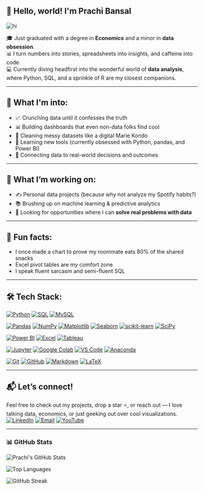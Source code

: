 ## 👋 Hello, world! I'm Prachi Bansal
![hi](https://media.giphy.com/media/xT9IgIc0lryrxvqVGM/giphy.gif)

🎓 Just graduated with a degree in **Economics** and a minor in **data obsession**.  
📊 I turn numbers into stories, spreadsheets into insights, and caffeine into code.  
💻 Currently diving headfirst into the wonderful world of **data analysis**, where Python, SQL, and a sprinkle of R are my closest companions.

---

## 🧠 **What I'm into:**
- 📈 Crunching data until it confesses the truth  
- 📊 Building dashboards that even non-data folks find cool  
- 🧹 Cleaning messy datasets like a digital Marie Kondo  
- 🤖 Learning new tools (currently obsessed with Python, pandas, and Power BI)  
- 🎯 Connecting data to real-world decisions and outcomes  

---

## 🔭 **What I’m working on:**
- ✍️ Personal data projects (because why not analyze my Spotify habits?)  
- 📚 Brushing up on machine learning & predictive analytics  
- 💼 Looking for opportunities where I can **solve real problems with data**  

---

## 🚀 **Fun facts:**
- I once made a chart to prove my roommate eats 80% of the shared snacks  
- Excel pivot tables are my comfort zone  
- I speak fluent sarcasm and semi-fluent SQL  

---

## 🛠️ **Tech Stack:**

<!-- Languages -->
[![Python](https://img.shields.io/badge/Python-3776AB?style=for-the-badge&logo=python&logoColor=white)](https://www.python.org/)
[![SQL](https://img.shields.io/badge/SQL-4479A1?style=for-the-badge&logo=postgresql&logoColor=white)](https://www.postgresql.org/)
[![MySQL](https://img.shields.io/badge/MySQL-005C84?style=for-the-badge&logo=mysql&logoColor=white)](https://www.mysql.com/)

<!-- Data Analysis & Scientific Libraries -->
[![Pandas](https://img.shields.io/badge/Pandas-150458?style=for-the-badge&logo=pandas&logoColor=white)](https://pandas.pydata.org/)
[![NumPy](https://img.shields.io/badge/NumPy-013243?style=for-the-badge&logo=numpy&logoColor=white)](https://numpy.org/)
[![Matplotlib](https://img.shields.io/badge/Matplotlib-11557C?style=for-the-badge&logo=matplotlib&logoColor=white)](https://matplotlib.org/)
[![Seaborn](https://img.shields.io/badge/Seaborn-1E90FF?style=for-the-badge&logo=python&logoColor=white)](https://seaborn.pydata.org/)
[![scikit-learn](https://img.shields.io/badge/scikit--learn-F7931E?style=for-the-badge&logo=scikit-learn&logoColor=white)](https://scikit-learn.org/)
[![SciPy](https://img.shields.io/badge/SciPy-8CAAE6?style=for-the-badge&logo=scipy&logoColor=white)](https://scipy.org/)

<!-- Visualization & BI -->
[![Power BI](https://img.shields.io/badge/Power%20BI-F2C811?style=for-the-badge&logo=powerbi&logoColor=black)](https://powerbi.microsoft.com/)
[![Excel](https://img.shields.io/badge/Microsoft_Excel-217346?style=for-the-badge&logo=microsoft-excel&logoColor=white)](https://www.microsoft.com/en/microsoft-365/excel)
[![Tableau](https://img.shields.io/badge/Tableau-E97627?style=for-the-badge&logo=tableau&logoColor=white)](https://www.tableau.com/)

<!-- IDEs & Platforms -->
[![Jupyter](https://img.shields.io/badge/Jupyter-F37626?style=for-the-badge&logo=jupyter&logoColor=white)](https://jupyter.org/)
[![Google Colab](https://img.shields.io/badge/Google_Colab-F9AB00?style=for-the-badge&logo=google-colab&logoColor=white)](https://colab.research.google.com/)
[![VS Code](https://img.shields.io/badge/VS_Code-007ACC?style=for-the-badge&logo=visual-studio-code&logoColor=white)](https://code.visualstudio.com/)
[![Anaconda](https://img.shields.io/badge/Anaconda-44A833?style=for-the-badge&logo=anaconda&logoColor=white)](https://www.anaconda.com/)

<!-- Tools & Markup -->
[![Git](https://img.shields.io/badge/Git-F05032?style=for-the-badge&logo=git&logoColor=white)](https://git-scm.com/)
[![GitHub](https://img.shields.io/badge/GitHub-181717?style=for-the-badge&logo=github&logoColor=white)](https://github.com/)
[![Markdown](https://img.shields.io/badge/Markdown-000000?style=for-the-badge&logo=markdown&logoColor=white)](https://www.markdownguide.org/)
[![LaTeX](https://img.shields.io/badge/LaTeX-008080?style=for-the-badge&logo=latex&logoColor=white)](https://www.latex-project.org/)

---

## 📬 **Let’s connect!**
Feel free to check out my projects, drop a star ⭐️, or reach out — I love talking data, economics, or just geeking out over cool visualizations.
[![LinkedIn](https://img.shields.io/badge/LinkedIn-0A66C2?style=for-the-badge&logo=linkedin&logoColor=white)](https://www.linkedin.com/in/prachi-delhi)
[![Email](https://img.shields.io/badge/Email-FFD700?style=for-the-badge&logo=gmail&logoColor=black)](mailto:prachibansal101076@gmail.com)
[![YouTube](https://img.shields.io/badge/YouTube-FF0000?style=for-the-badge&logo=youtube&logoColor=white)](https://youtube.com/@prachibansal-t1r?si=aC_8GYWoIkA1ak8W)



---

### 📊 **GitHub Stats**

![Prachi's GitHub Stats](https://github-readme-stats.vercel.app/api?username=Prachibansal11&show_icons=true&theme=github_dark)

![Top Languages](https://github-readme-stats.vercel.app/api/top-langs/?username=Prachibansal11&layout=compact&theme=github_dark)

![GitHub Streak](https://github-readme-streak-stats.herokuapp.com/?user=Prachibansal11&theme=github-dark)



